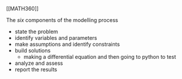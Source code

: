 [[MATH360]]

The *six* components of the modelling process
- state the problem
- identify variables and parameters
- make assumptions and identify constraints
- build solutions
	- making a differential equation and then going to python to test
- analyze and assess
- report the results
